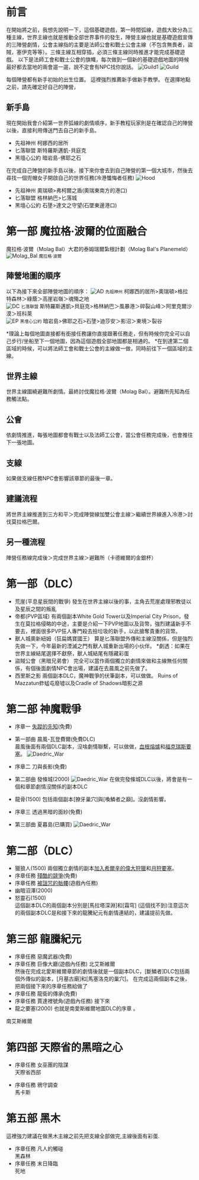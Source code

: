 # 前言
在開始將之前，我想先說明一下，這個基礎遊戲，第一時間弧線，遊戲大致分為三種主線，世界主線也就是推動全部世界事件的發生，陣營主線也就是基礎遊戲宣傳的三陣營劇情，公會主線指的主要是法師公會和戰士公會主線（不包含無畏者，盜賊，塞伊克等等）。三條主線互相穿插，必須三條主線同時推進才能完成基礎遊戲。
以下是法師工會和戰士公會的旗幟，每次做到一個新的基礎遊戲地圖的時候最好都去當地的兩會遛一遛，說不定會有NPC找你說話。
![Guild1](images/Guild_1.jpg)
![Guild](images/Guild.jpg)

每個陣營都有新手初始的出生位置。
這裡強烈推薦新手做新手教學。 在選擇地點之前，請先確定好自己的陣營，
## 新手島
現在開始我會介紹第一世界弧線的劇情順序，新手教程玩家則是在確認自己的陣營以後，直接利用傳送門去自己的新手島。
- 先祖神州 柯娜西的居所  
- 匕落聯盟 斯特羅斯邁凱-貝庭克  
- 黑壇心公約 暗岩島-佛耶之石 

在完成自己陣營的新手島以後，接下來你會去到自己陣營的第一個大城市，然後去尋找一個兜帽女子開啟自己的世界任務(冷港懺悔者任務)
![Hood](images/Hood.jpg)


- 先祖神州 奧瑞頓>弗柯爾之盾(奧瑞東南方的港口)  
- 匕落聯盟 格林納巴>匕落城  
- 黑壇心公約 石墬>達文之守望(石墜東邊港口) 

# 第一部 魔拉格·波爾的位面融合
魔拉格·波爾（Molag Bal）大君的泰姆瑞爾紮根計劃（Molag Bal's Planemeld）  
![Molag_Bal](images/Molag_Bal.jpg)
<small>魔拉格·波爾</small>

## 陣營地圖的順序
以下為接下來全部陣營地圖的順序：
![AD](images/AD.png)
<small>先祖神州</small>
 柯娜西的居所>奧瑞頓>格拉特森林＞綠蔭＞高崖岩嶺＞魂殤之地  
![DC](images/DC.png)
<small>匕落聯盟</small>
斯特羅斯邁凱>貝庭克>格林納巴＞風暴港＞碎裂山峰＞阿里克爾沙漠＞班科萊  
![EP](images/EP.png)
<small>黑壇心公約</small>
暗岩島>佛耶之石>石墬>迪莎安＞影沼＞東境＞裂谷  

*理論上每個地圖直接都有銜接任務讓你直接跟著任務走，但有時候你完全可以自己步行/坐船至下一個地圖，因為這個遊戲全部地圖都是相通的。
*在到達第二個區域的時候，可以將法師工會和戰士公會的主線做一做，同時前往下一個區域的主線。
## 世界主線
世界主線圍繞避難所劇情。最終討伐魔拉格·波爾（Molag Bal）。避難所先知為任務觸法點。
## 公會
依劇情推進，每張地圖都會有戰士以及法師工公會，當公會任務完成後，也會推往下一張地圖。
## 支線
如果做支線任務NPC會影響該章節的最後一章。
## 建議流程
將世界主線推進到三方和平＞完成陣營線加雙公會主線＞繼續世界線進入冷港＞討伐莫拉格巴爾。
## 另一種流程
陣營任務線完成後＞完成世界主線＞避難所（卡德維爾的金銀杯）  
# 第一部（DLC）
- 荒崖(平息星辰間的戰爭)
發生在世界主線以後的事，主角去荒崖處理邪教徒以及星辰之間的叛亂
- 帝都(PVP區域)
有兩個副本White Gold Tower以及Imperial City Prison，發生在莫拉格侵略的中途，主要是介紹一下PVP地圖以及貨幣，強烈建議新手不要去，裡面很多PVP狂人專門殺去撿垃圾的新手，以此搶奪貴重的貨幣。
- 獸人城奧新紐姆（狂扁媽寶國王）
算是匕落聯盟外傳和主線沒關係，但是強烈先做一下，今年最新的湮滅之門有獸人城重新出場的小伙伴。
*劇透：如果在世界主線結尾選擇不獻祭，獸人城結尾有隱藏彩蛋
- 盜賊公會（黑暗兄弟會）
完全可以當作兩個獨立的劇情來做和主線無任何關係，有個後面劇情NPC會出場，建議在去晨風之前先做了。
- 西里斯之影 
兩個副本DLC，魔神戰爭的伏筆副本，可以做做。 Ruins of Mazzatun蚱蜢屯廢墟以及Cradle of Shadows暗影之源
# 第二部 神魔戰爭

- 序章一 [失蹤的先知](https://en.uesp.net/wiki/Online:The_Missing_Prophecy)(免費)  
- 第一部曲 晨風-瓦登費爾(免費DLC)   
晨風後面有兩個DLC副本，沒啥劇情聯繫，可以做做，[血根熔爐](https://en.uesp.net/wiki/Online:Bloodroot_Forge)和[福克瑞斯要塞](https://en.uesp.net/wiki/Online:Falkreath_Hold)。
![Daedric_War](images/Daedric_War_1.jpg)

- 序章二 刀與長影(免費) 
- 第二部曲 發條城(2000)
![Daedric_War](images/Daedric_War_2.jpg)
在做完發條城DLC以後，將會是有一個和章節劇情沒關係的副本DLC
- 龍骨(1500)
包括兩個副本[獠牙巢穴]與[喚鱗者之巔]。沒劇情影響。

- 序章三 透過黑暗的面紗(免費)  
- 第三部曲 夏暮島(已購買)
![Daedric_War](images/Daedric_War_3.jpg)
# 第二部（DLC）
- 獵狼人(1500)
兩個獨立劇情的副本[加入希爾辛的偉大狩獵](https://en.uesp.net/wiki/Online:March_of_Sacrifices)和[月狩要塞](https://en.uesp.net/wiki/Online:Moon_Hunter_Keep)。
- 序章任務 [殘酷的競爭](https://en.uesp.net/wiki/Online:Ruthless_Competition)(免費)  
- 序章任務 [被詛咒的骷髏](https://en.uesp.net/wiki/Online:The_Cursed_Skull)(遊戲內任務)
- 幽暗沼澤(2000)
- 怒靈石(1500)  
這個副本DLC的兩個副本分別是[馬拉塔深淵]和[霜穹] (這個找不到)注意這次的兩個副本DLC是和接下來的龍騰紀元有劇情連結的，建議提前先做。
# 第三部 龍騰紀元
- 序章任務 惡魔武器(免費) 
- 序章任務 巨像大廳(遊戲內任務)
北艾斯維爾  
然後在完成北愛斯維爾章節的劇情後就是一個副本DLC，[斷鱗者]DLC包括兩個外傳似的副本，[月墓古廟]和[馬塞洛克的巢穴]。
在完成這兩個副本之後，把兩個接下來的序章任務給做了
- 序章任務 龍衛的傳承(免費)   
- 序章任務 賈達裡號角(遊戲內任務)
接下來
- 龍之要塞(2000)
也就是南愛斯維爾地圖DLC的序章 。
 
南艾斯維爾
# 第四部 天際省的黑暗之心
- 序章任務 女巫團的陰謀  
天際省西部  

- 序章任務 鴉守調查  
馬卡斯
# 第五部 黑木
這裡強力建議在做黑木主線之前先把支線全部做完,主線後面有彩蛋.

- 序章任務 凡人的觸碰    
黑森林  
- 序章任務 末日降臨    
死地



